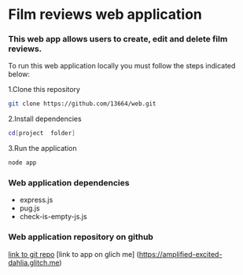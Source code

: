 # Film reviews web application

### This web app allows users to create, edit and delete film reviews.

To run this web application locally you must follow the steps indicated below:

1.Clone this repository

```bash
git clone https://github.com/13664/web.git
```

2.Install dependencies

```bash
cd[project  folder]
```

3.Run the application

```bash
node app
```

### Web application dependencies

- express.js
- pug.js
- check-is-empty-js.js

### Web application repository on github

[link to git repo](https://github.com/13664/web.git)
[link to app on glich me] (https://amplified-excited-dahlia.glitch.me)
